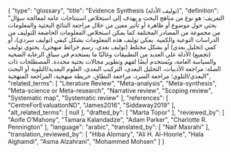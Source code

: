 {
    "type": "glossary",
    "title": "Evidence Synthesis (توليف الأدلة)",
    "definition": "التعريف: هو نوع من مناهج   البحث و يهدف إلى استخلاص استنتاجات عامة لمعالجة سؤال بحثي حول موضوع أو ظاهرة أو تأثير معين من خلال مراجعة النتائج البحثية والمعلومات من مجموعة من المصادر المختلفة كما يمكن استخلاص المعلومات الخاضعة للتوليف من الدراسات النوعية والكمية. يمكن توليف هذه المعلومات بشكل كيفي (توليف سردي)، أو كمي (تحليل بعدي) أو بشكل مختلط (توليف بعدي، رسم خرائط منهجي). يحتوي توليف (تجميع) الأدلة على العديد من التطبيقات وغالبًا ما يستخدم في سياق الرعاية الصحية والسياسة العامة، ويُستخدم أيضًا لفهم وتطوير مجالات بحثية محددة. المصطلحات ذات الصلة: مراجعة الأدبيات،  التحليل البعدي،  التركيب البعدي،  العلوم البعدية/التلوية  أو البحث البعدي/التلوي؛  مراجعة السرد، مراجعة النطاق، خريطة منهجية، المراجعة المنهجية",
    "related_terms": [
        "Literature Review",
        "Meta-analysis",
        "Meta-synthesis",
        "Meta-science or Meta-research",
        "Narrative review",
        "Scoping review",
        "Systematic map",
        "Systematic review"
    ],
    "references": [
        "CentreForEvaluationND",
        "James2016",
        "Siddaway2019"
    ],
    "alt_related_terms": [
        null
    ],
    "drafted_by": [
        "Marta Topor"
    ],
    "reviewed_by": [
        "Aoife O’Mahony",
        "Tamara Kalandadze",
        "Adam Parker",
        "Charlotte R. Pennington"
    ],
    "language": "arabic",
    "translated_by": [
        "Naif Masrahi"
    ],
    "translation_reviewed_by": [
        "Hiba Alomary",
        "Ali H. Al-Hoorie",
        "Hala Alghamdi",
        "Asma Alzahrani",
        "Mohammed Mohsen"
    ]
}